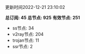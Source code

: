 更新时间2022-12-21 23:10:02

**总订阅: 45**
**总节点: 925**
**有效节点: 251**
- ss节点: 34
- v2ray节点: 204
- trojan节点: 11
- ssr节点: 2
